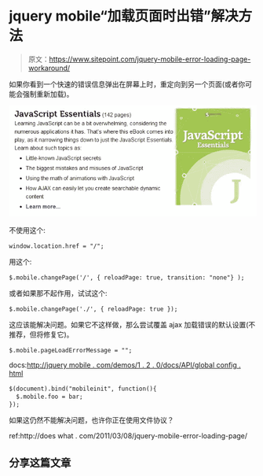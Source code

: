 # jquery mobile“加载页面时出错”解决方法

> 原文：<https://www.sitepoint.com/jquery-mobile-error-loading-page-workaround/>

如果你看到一个快速的错误信息弹出在屏幕上时，重定向到另一个页面(或者你可能会强制重新加载)。

![Image](img/451a288d57ec07a6b95985f2399d54ce.png)

不使用这个:

```
window.location.href = "/";
```

用这个:

```
$.mobile.changePage('/', { reloadPage: true, transition: "none"} );
```

或者如果那不起作用，试试这个:

```
$.mobile.changePage('./', { reloadPage: true });
```

这应该能解决问题。如果它不这样做，那么尝试覆盖 ajax 加载错误的默认设置(不推荐，但将修复它)。

```
$.mobile.pageLoadErrorMessage = "";
```

docs:[http://jquery mobile . com/demos/1 . 2 . 0/docs/API/global config . html](http://jquerymobile.com/demos/1.2.0/docs/api/globalconfig.html)

```
$(document).bind("mobileinit", function(){
  $.mobile.foo = bar;
});
```

如果这仍然不能解决问题，也许你正在使用文件协议？

ref:http://does what . com/2011/03/08/jquery-mobile-error-loading-page/

## 分享这篇文章